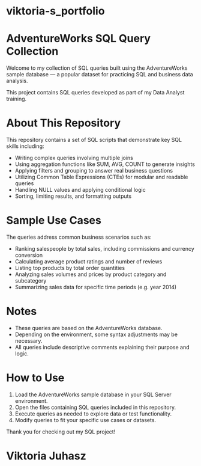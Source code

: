 # viktoria-s_portfolio

# AdventureWorks SQL Query Collection

Welcome to my collection of SQL queries built using the AdventureWorks sample database — a popular dataset for practicing SQL and business data analysis.

This project contains SQL queries developed as part of my Data Analyst training.

# About This Repository

This repository contains a set of SQL scripts that demonstrate key SQL skills including:
- Writing complex queries involving multiple joins
- Using aggregation functions like SUM, AVG, COUNT to generate insights
- Applying filters and grouping to answer real business questions
- Utilizing Common Table Expressions (CTEs) for modular and readable queries
- Handling NULL values and applying conditional logic
- Sorting, limiting results, and formatting outputs

# Sample Use Cases

The queries address common business scenarios such as:
- Ranking salespeople by total sales, including commissions and currency conversion
- Calculating average product ratings and number of reviews
- Listing top products by total order quantities
- Analyzing sales volumes and prices by product category and subcategory
- Summarizing sales data for specific time periods (e.g. year 2014)

# Notes

- These queries are based on the AdventureWorks database.
- Depending on the environment, some syntax adjustments may be necessary. 
- All queries include descriptive comments explaining their purpose and logic.

# How to Use

1. Load the AdventureWorks sample database in your SQL Server environment.  
2. Open the files containing SQL queries included in this repository.  
3. Execute queries as needed to explore data or test functionality.  
4. Modify queries to fit your specific use cases or datasets.  


Thank you for checking out my SQL project!

# Viktoria Juhasz
